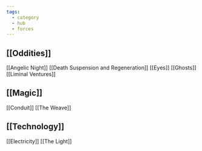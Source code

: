 ```yaml
---
tags:
  - category
  - hub
  - forces
---
```

## [[Oddities]]
[[Angelic Night]]
[[Death Suspension and Regeneration]]
[[Eyes]]
[[Ghosts]]
[[Liminal Ventures]]
## [[Magic]]
[[Conduit]]
[[The Weave]]
## [[Technology]]
[[Electricity]]
[[The Light]]


